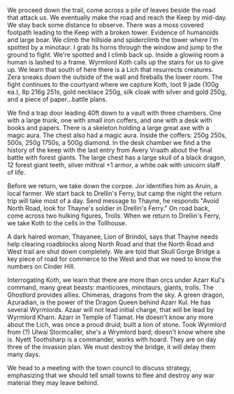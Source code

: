 We proceed down the trail, come across a pile of leaves beside the road that attack us. We eventually make the road and reach the Keep by mid-day. We stay back some distance to observe. There was a moss covered footpath leading to the Keep with a broken tower. Evidence of humanoids and large boar. We climb the hillside and spiderclimb the tower where I'm spotted by a minotaur. I grab its horns through the window and jump to the ground to fight. We're spotted and I climb back up. Inside a glowing room a human is lashed to a frame. Wyrmlord Koth calls up the stairs for us to give up. We learn that south of here there is a Lich that resurrects creatures. Zera sneaks down the outside of the wall and fireballs the lower room. The fight continues to the courtyard where we capture Koth, loot 9 jade (100g ea.), 8p 216g 251s, gold necklace 250g, silk cloak with silver and gold 250g, and a piece of paper...battle plans.

We find a trap door leading 40ft down to a vault with three chambers. One with a large trunk, one with small iron coffers, and one with a desk with books and papers. There is a skeleton holding a large great axe with a magic aura. The chest also had a magic aura. Inside the coffers: 250g 250s, 500s, 250g 1750s, a 500g diamond. In the desk chamber we find a the history of the keep with the last entry from Avery Vraath about the final battle with forest giants. The large chest has a large skull of a black dragon, 12 forest giant teeth, silver mithral +1 armor, a white oak with unicorn staff of life.

Before we return, we take down the corpse. Jor identifies him as Aruin, a local farmer. We start back to Drellin's Ferry, but camp the night the return trip will take most of a day. Send message to Thayne, he responds "Avoid North Road, look for Thayne's soldier in Drellin's Ferry."  On road back, come across two hulking figures, Trolls. When we return to Drellin's Ferry, we take Koth to the cells in the Tollhouse.

A dark haired woman, Thayanee, Lion of Brindol, says that Thayne needs help clearing roadblocks along North Road and that the North Road and West trail are shut down completely. We are told that Skull Gorge Bridge a key piece of road for commerce to the West and that we need to know the numbers on Cinder Hill.

Interrogating Koth, we learn that there are more than orcs under  Azarr Kul's command, many great beasts: manticores, minotaurs, giants, trolls. The Ghostlord provides allies. Chimeras, dragons from the sky. A green dragon, Azuradian, is the power of the Dragon Queen behind Azarr Kul. He has several Wyrmlords. Azaar will not lead initial charge, that will be lead by Wyrmlord Kharn. Azarr in Temple of Tiamat. He doesn't know any more about the Lich, was once a proud druid; built a lion of stone. Took Wyrmlord from (?) Ulwai Stormcaller, she's a Wrymlord bard; doesn't know where she is. Nyett Toothsharp is a commander, works with hoard. They are on day three of the invasion plan. We must destroy the bridge, it will delay them many days.

We head to a meeting with the town council to discuss strategy, emphasizing that we should tell small towns to flee and destroy any war material they may leave behind.
